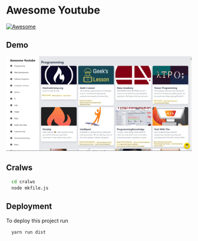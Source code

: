 
# Awesome Youtube

[![Awesome](https://awesome.re/badge.svg)](https://awesome.re)

## Demo

![image-20210625181223926](\assets\image-20210625181223926.png)

## Cralws


```bash 
  cd cralws
  node mkfile.js
```

## Deployment

To deploy this project run

```bash
  yarn run dist
```
